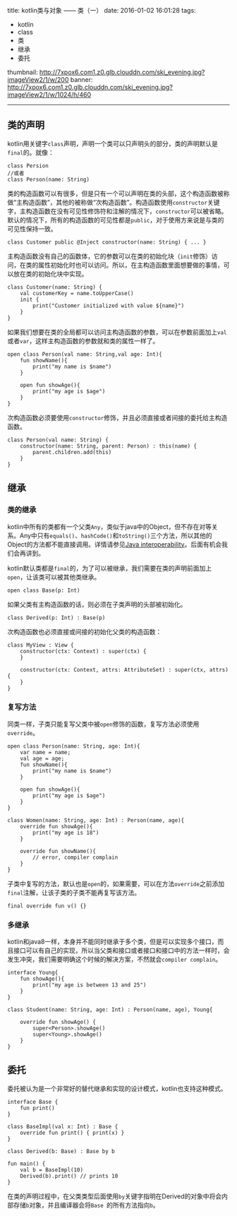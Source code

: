 title: kotlin类与对象 —— 类（一）
date: 2016-01-02 16:01:28
tags:
- kotlin
- class
- 类
- 继承
- 委托

thumbnail: http://7xpox6.com1.z0.glb.clouddn.com/ski_evening.jpg?imageView2/1/w/200
banner: http://7xpox6.com1.z0.glb.clouddn.com/ski_evening.jpg?imageView2/1/w/1024/h/460

---

## 类的声明

kotlin用关键字`class`声明，声明一个类可以只声明头的部分，类的声明默认是`final`的。就像：

```
class Persion
//或者
class Person(name: String)
```
<!--more-->

类的构造函数可以有很多，但是只有一个可以声明在类的头部，这个构造函数被称做“主构造函数”，其他的被称做“次构造函数”。构造函数使用`constructor`关键字，主构造函数在没有可见性修饰符和注解的情况下，`constructor`可以被省略。默认的情况下，所有的构造函数的可见性都是`public`，对于使用方来说是与类的可见性保持一致。

```
class Customer public @Inject constructor(name: String) { ... }
```
主构造函数没有自己的函数体，它的参数可以在类的初始化块（`init`修饰）访问，在类的属性初始化时也可以访问。所以，在主构造函数里面想要做的事情，可以放在类的初始化块中实现。

```
class Customer(name: String) {
	val customerKey = name.toUpperCase()
    init {
        print("Customer initialized with value ${name}")
    }
}
```

如果我们想要在类的全局都可以访问主构造函数的参数，可以在参数前面加上`val`或者`var`，这样主构造函数的参数就和类的属性一样了。

```
open class Person(val name: String,val age: Int){
    fun showName(){
        print("my name is $name")
    }

    open fun showAge(){
        print("my age is $age")
    }
}
```
次构造函数必须要使用`constructor`修饰，并且必须直接或者间接的委托给主构造函数。

```
class Person(val name: String) {
    constructor(name: String, parent: Person) : this(name) {
        parent.children.add(this)
    }
}
```
## 继承

### 类的继承

kotlin中所有的类都有一个父类`Any`，类似于java中的Object，但不存在对等关系。Any中只有`equals()`、`hashCode()`和`toString()`三个方法，所以其他的Object的方法都不能直接调用。详情请参见[Java interoperability](https://kotlinlang.org/docs/reference/java-interop.html#object-methods)。后面有机会我们会再讲到。

kotlin默认类都是`final`的，为了可以被继承，我们需要在类的声明前面加上`open`，让该类可以被其他类继承。

```
open class Base(p: Int)
```
如果父类有主构造函数的话，则必须在子类声明的头部被初始化。

```
class Derived(p: Int) : Base(p)
```
次构造函数也必须直接或间接的初始化父类的构造函数：

```
class MyView : View {
    constructor(ctx: Context) : super(ctx) {
    }

    constructor(ctx: Context, attrs: AttributeSet) : super(ctx, attrs) {
    }
}
```

### 复写方法

同类一样，子类只能复写父类中被`open`修饰的函数，复写方法必须使用`override`。

```
open class Person(name: String, age: Int){
    var name = name;
    val age = age;
    fun showName(){
        print("my name is $name")
    }

    open fun showAge(){
        print("my age is $age")
    }
}

class Women(name: String, age: Int) : Person(name, age){
    override fun showAge(){
        print("my age is 18")
    }

    override fun showName(){
        // error, compiler complain
    }
}
```
子类中复写的方法，默认也是`open`的，如果需要，可以在方法`override`之前添加`final`注解，让该子类的子类不能再复写该方法。

```
final override fun v() {}
```

### 多继承

kotlin和java8一样，本身并不能同时继承于多个类，但是可以实现多个接口，而且接口可以有自己的实现，所以当父类和接口或者接口和接口中的方法一样时，会发生冲突，我们需要明确这个时候的解决方案，不然就会`compiler complain`。

```
interface Young{
    fun showAge(){
        print("my age is between 13 and 25")
    }
}

class Student(name: String, age: Int) : Person(name, age), Young{

    override fun showAge() {
        super<Person>.showAge()
        super<Young>.showAge()
    }
}
```

## 委托

委托被认为是一个非常好的替代继承和实现的设计模式，kotlin也支持这种模式。

```
interface Base {
    fun print()
}

class BaseImpl(val x: Int) : Base {
    override fun print() { print(x) }
}

class Derived(b: Base) : Base by b

fun main() {
    val b = BaseImpl(10)
    Derived(b).print() // prints 10
}
```

在类的声明过程中，在父类类型后面使用`by`关键字指明在Derived的对象中将会内部存储`b`对象，并且编译器会将`Base `的所有方法指向`b`。

